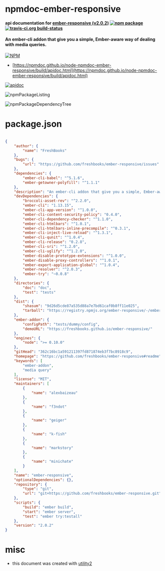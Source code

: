 # npmdoc-ember-responsive

#### api documentation for  [ember-responsive (v2.0.2)](https://github.com/freshbooks/ember-responsive#readme)  [![npm package](https://img.shields.io/npm/v/npmdoc-ember-responsive.svg?style=flat-square)](https://www.npmjs.org/package/npmdoc-ember-responsive) [![travis-ci.org build-status](https://api.travis-ci.org/npmdoc/node-npmdoc-ember-responsive.svg)](https://travis-ci.org/npmdoc/node-npmdoc-ember-responsive)

#### An ember-cli addon that give you a simple, Ember-aware way of dealing with media queries.

[![NPM](https://nodei.co/npm/ember-responsive.png?downloads=true&downloadRank=true&stars=true)](https://www.npmjs.com/package/ember-responsive)

- [https://npmdoc.github.io/node-npmdoc-ember-responsive/build/apidoc.html](https://npmdoc.github.io/node-npmdoc-ember-responsive/build/apidoc.html)

[![apidoc](https://npmdoc.github.io/node-npmdoc-ember-responsive/build/screenCapture.buildCi.browser.%252Ftmp%252Fbuild%252Fapidoc.html.png)](https://npmdoc.github.io/node-npmdoc-ember-responsive/build/apidoc.html)

![npmPackageListing](https://npmdoc.github.io/node-npmdoc-ember-responsive/build/screenCapture.npmPackageListing.svg)

![npmPackageDependencyTree](https://npmdoc.github.io/node-npmdoc-ember-responsive/build/screenCapture.npmPackageDependencyTree.svg)



# package.json

```json

{
    "author": {
        "name": "FreshBooks"
    },
    "bugs": {
        "url": "https://github.com/freshbooks/ember-responsive/issues"
    },
    "dependencies": {
        "ember-cli-babel": "^5.1.6",
        "ember-getowner-polyfill": "^1.1.1"
    },
    "description": "An ember-cli addon that give you a simple, Ember-aware way of dealing with media queries.",
    "devDependencies": {
        "broccoli-asset-rev": "^2.2.0",
        "ember-cli": "1.13.15",
        "ember-cli-app-version": "^1.0.0",
        "ember-cli-content-security-policy": "0.4.0",
        "ember-cli-dependency-checker": "^1.1.0",
        "ember-cli-htmlbars": "^1.0.1",
        "ember-cli-htmlbars-inline-precompile": "^0.3.1",
        "ember-cli-inject-live-reload": "^1.3.1",
        "ember-cli-qunit": "^1.0.4",
        "ember-cli-release": "0.2.8",
        "ember-cli-sri": "^1.2.0",
        "ember-cli-uglify": "^1.2.0",
        "ember-disable-prototype-extensions": "^1.0.0",
        "ember-disable-proxy-controllers": "^1.0.1",
        "ember-export-application-global": "^1.0.4",
        "ember-resolver": "^2.0.3",
        "ember-try": "~0.0.8"
    },
    "directories": {
        "doc": "doc",
        "test": "tests"
    },
    "dist": {
        "shasum": "9d26d5cde87a535d88a7e7bd61caf0b8ff11e025",
        "tarball": "https://registry.npmjs.org/ember-responsive/-/ember-responsive-2.0.2.tgz"
    },
    "ember-addon": {
        "configPath": "tests/dummy/config",
        "demoURL": "https://freshbooks.github.io/ember-responsive/"
    },
    "engines": {
        "node": ">= 0.10.0"
    },
    "gitHead": "362c16bc1a591211397fd871874eb3f7bc8918c9",
    "homepage": "https://github.com/freshbooks/ember-responsive#readme",
    "keywords": [
        "ember-addon",
        "media query"
    ],
    "license": "MIT",
    "maintainers": [
        {
            "name": "alexbaizeau"
        },
        {
            "name": "f3ndot"
        },
        {
            "name": "geiger"
        },
        {
            "name": "k-fish"
        },
        {
            "name": "markstory"
        },
        {
            "name": "minichate"
        }
    ],
    "name": "ember-responsive",
    "optionalDependencies": {},
    "repository": {
        "type": "git",
        "url": "git+https://github.com/freshbooks/ember-responsive.git"
    },
    "scripts": {
        "build": "ember build",
        "start": "ember server",
        "test": "ember try:testall"
    },
    "version": "2.0.2"
}
```



# misc
- this document was created with [utility2](https://github.com/kaizhu256/node-utility2)
